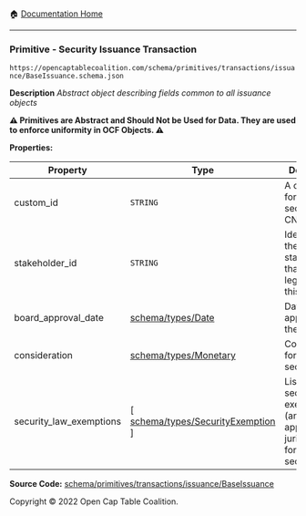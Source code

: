 :house: [Documentation Home](/README.md)

---

### Primitive - Security Issuance Transaction

`https://opencaptablecoalition.com/schema/primitives/transactions/issuance/BaseIssuance.schema.json`

**Description** _Abstract object describing fields common to all issuance objects_

**:warning: Primitives are Abstract and Should Not be Used for Data. They are used to enforce uniformity in OCF Objects. :warning:**

**Properties:**

| Property                | Type                                                                          | Description                                                                      | Required   |
| ----------------------- | ----------------------------------------------------------------------------- | -------------------------------------------------------------------------------- | ---------- |
| custom_id               | `STRING`                                                                      | A custom ID for this security (e.g. CN-1.)                                       | `REQUIRED` |
| stakeholder_id          | `STRING`                                                                      | Identifier for the stakeholder that holds legal title to this security           | `REQUIRED` |
| board_approval_date     | [schema/types/Date](/docs/schema/types/Date.md)                               | Date of board approval for the security                                          | -          |
| consideration           | [schema/types/Monetary](/docs/schema/types/Monetary.md)                       | Consideration for the security                                                   | -          |
| security_law_exemptions | [ [schema/types/SecurityExemption](/docs/schema/types/SecurityExemption.md) ] | List of security law exemptions (and applicable jurisdictions) for this security | `REQUIRED` |

**Source Code:** [schema/primitives/transactions/issuance/BaseIssuance](/schema/primitives/transactions/issuance/BaseIssuance.schema.json)

Copyright © 2022 Open Cap Table Coalition.
